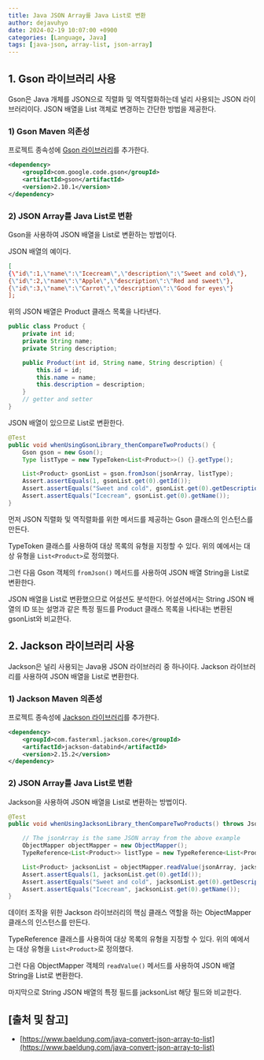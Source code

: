 ```yaml
---
title: Java JSON Array를 Java List로 변환
author: dejavuhyo
date: 2024-02-19 10:07:00 +0900
categories: [Language, Java]
tags: [java-json, array-list, json-array]
---
```


## 1. Gson 라이브러리 사용
Gson은 Java 개체를 JSON으로 직렬화 및 역직렬화하는데 널리 사용되는 JSON 라이브러리이다. JSON 배열을 List 객체로 변경하는 간단한 방법을 제공한다.

### 1) Gson Maven 의존성
프로젝트 종속성에 [Gson 라이브러리](https://mvnrepository.com/artifact/com.google.code.gson/gson)를 추가한다.

```xml
<dependency>
    <groupId>com.google.code.gson</groupId>
    <artifactId>gson</artifactId>
    <version>2.10.1</version>
</dependency>
```

### 2) JSON Array를 Java List로 변환
Gson을 사용하여 JSON 배열을 List로 변환하는 방법이다.

JSON 배열의 예이다.

```json
[
{\"id\":1,\"name\":\"Icecream\",\"description\":\"Sweet and cold\"},
{\"id\":2,\"name\":\"Apple\",\"description\":\"Red and sweet\"},
{\"id\":3,\"name\":\"Carrot\",\"description\":\"Good for eyes\"}
];
```

위의 JSON 배열은 Product 클래스 목록을 나타낸다.

```java
public class Product {
    private int id;
    private String name;
    private String description;

    public Product(int id, String name, String description) {
        this.id = id;
        this.name = name;
        this.description = description;
    }
    // getter and setter
}
```

JSON 배열이 있으므로 List로 변환한다.

```java
@Test
public void whenUsingGsonLibrary_thenCompareTwoProducts() {
    Gson gson = new Gson();
    Type listType = new TypeToken<List<Product>>() {}.getType();

    List<Product> gsonList = gson.fromJson(jsonArray, listType);
    Assert.assertEquals(1, gsonList.get(0).getId());
    Assert.assertEquals("Sweet and cold", gsonList.get(0).getDescription());
    Assert.assertEquals("Icecream", gsonList.get(0).getName());
}
```

먼저 JSON 직렬화 및 역직렬화를 위한 메서드를 제공하는 Gson 클래스의 인스턴스를 만든다.

TypeToken 클래스를 사용하여 대상 목록의 유형을 지정할 수 있다. 위의 예에서는 대상 유형을 `List<Product>`로 정의했다.

그런 다음 Gson 객체의 `fromJson()` 메서드를 사용하여 JSON 배열 String을 List로 변환한다.

JSON 배열을 List로 변환했으므로 어설션도 분석한다. 어설션에서는 String JSON 배열의 ID 또는 설명과 같은 특정 필드를 Product 클래스 목록을 나타내는 변환된 gsonList와 비교한다.

## 2. Jackson 라이브러리 사용
Jackson은 널리 사용되는 Java용 JSON 라이브러리 중 하나이다. Jackson 라이브러리를 사용하여 JSON 배열을 List로 변환한다.

### 1) Jackson Maven 의존성
프로젝트 종속성에 [Jackson 라이브러리](https://mvnrepository.com/artifact/com.fasterxml.jackson.core/jackson-databind)를 추가한다.

```xml
<dependency>
    <groupId>com.fasterxml.jackson.core</groupId>
    <artifactId>jackson-databind</artifactId>
    <version>2.15.2</version>
</dependency>
```

### 2) JSON Array를 Java List로 변환
Jackson을 사용하여 JSON 배열을 List로 변환하는 방법이다.

```java
@Test
public void whenUsingJacksonLibrary_thenCompareTwoProducts() throws JsonProcessingException {

    // The jsonArray is the same JSON array from the above example
    ObjectMapper objectMapper = new ObjectMapper();
    TypeReference<List<Product>> listType = new TypeReference<List<Product>>() {};

    List<Product> jacksonList = objectMapper.readValue(jsonArray, jacksonTypeReference);
    Assert.assertEquals(1, jacksonList.get(0).getId());
    Assert.assertEquals("Sweet and cold", jacksonList.get(0).getDescription());
    Assert.assertEquals("Icecream", jacksonList.get(0).getName());
}
```

데이터 조작을 위한 Jackson 라이브러리의 핵심 클래스 역할을 하는 ObjectMapper 클래스의 인스턴스를 만든다.

TypeReference 클래스를 사용하여 대상 목록의 유형을 지정할 수 있다. 위의 예에서는 대상 유형을 `List<Product>`로 정의했다.

그런 다음 ObjectMapper 객체의 `readValue()` 메서드를 사용하여 JSON 배열 String을 List로 변환한다.

마지막으로 String JSON 배열의 특정 필드를 jacksonList 해당 필드와 비교한다.

## [출처 및 참고]
* [https://www.baeldung.com/java-convert-json-array-to-list](https://www.baeldung.com/java-convert-json-array-to-list)

